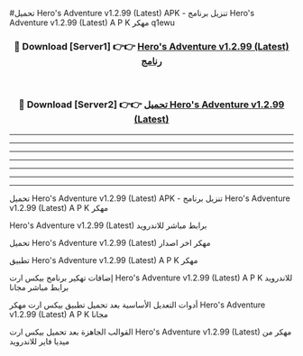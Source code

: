 #تحميل Hero's Adventure v1.2.99 (Latest)  APK - تنزيل برنامج Hero's Adventure v1.2.99 (Latest)  A P K مهكر q1ewu 



<div align="center">
<h3>🔴 Download [Server1] 👉👉 <a href="https://apkdownload10.web.app/?title=Hero's Adventure v1.2.99 (Latest) ">Hero's Adventure v1.2.99 (Latest)  رنامج</a></h3><br>

<h3>🔴 Download [Server2] 👉👉 <a href="https://apkdownload10.web.app/?title=Hero's Adventure v1.2.99 (Latest) ">تحميل Hero's Adventure v1.2.99 (Latest)  </a></h3>
</div>


----------------------------------------------------------

----------------------------------------------------------

----------------------------------------------------------

----------------------------------------------------------

----------------------------------------------------------

----------------------------------------------------------

----------------------------------------------------------

تحميل Hero's Adventure v1.2.99 (Latest)  APK - تنزيل برنامج Hero's Adventure v1.2.99 (Latest)  A P K مهكر

Hero's Adventure v1.2.99 (Latest)  برابط مباشر للاندرويد

تحميل Hero's Adventure v1.2.99 (Latest)  مهكر اخر اصدار

تطبيق Hero's Adventure v1.2.99 (Latest)  A P K مهكر

إضافات تهكير برنامج بيكس ارت Hero's Adventure v1.2.99 (Latest)  A P K للاندرويد برابط مباشر مجانا

أدوات التعديل الأساسية بعد تحميل تطبيق بيكس ارت مهكر Hero's Adventure v1.2.99 (Latest)  A P K مجانا

القوالب الجاهزة بعد تحميل بيكس ارت Hero's Adventure v1.2.99 (Latest)  مهكر من ميديا فاير للاندرويد


